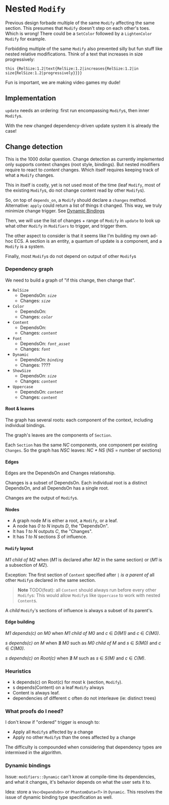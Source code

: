 # Nested `Modify`

Previous design forbade multiple of the same `Modify` affecting the same section.
This presumes that `Modify` doesn't step on each other's toes. Which is wrong!
There could be a `SetColor` followed by a `LightenColor` `Modify` for example.

Forbidding multiple of the same `Modify` also prevented silly but fun stuff like
nested relative modifications. Think of a text that increases in size progressively:

```
this {RelSize:1.2|text{RelSize:1.2|increases{RelSize:1.2|in size{RelSize:1.2|progressively}}}}
```

Fun is important, we are making video games my dude!


## Implementation

`update` needs an ordering: first run encompassing `Modify`s, then inner `Modify`s.

With the new changed dependency-driven update system it is already the case!


## Change detection

This is the 1000 dollar question.
Change detection as currently implemented only supports context changes (root style, bindings).
But nested modifiers require to react to _content_ changes.
Which itself requires keeping track of what a `Modify` changes.

This in itself is costly, yet is not used most of the time
(leaf `Modify`, most of the existing `Modify`s, do not change content read by other `Modify`s).

So, on top of `depends_on`, a `Modify` should declare a `changes` method.
Alternative: `apply` could return a list of things it changed.
This way, we truly minimize change trigger. See [Dynamic Bindings](#dynamic-bindings)

Then, we will use the list of changes + range of `Modify` in `update` to look up
what other `Modify` in `Modifiers` to trigger, and trigger them.

The other aspect to consider is that it seems like I'm building my own ad-hoc ECS.
A section is an entity, a quantum of update is a component, and a `Modify` is a system.

Finally, most `Modify`s do not depend on output of other `Modify`s

### Dependency graph

We need to build a graph of "if this change, then change that".

- `RelSize`
  - DependsOn: _`size`_
  - Changes: _`size`_
- `Color`
  - DependsOn: 
  - Changes: _`color`_
- `Content`
  - DependsOn: 
  - Changes: _`content`_
- `Font`
  - DependsOn: _`font_asset`_
  - Changes: _`font`_
- `Dynamic`
  - DependsOn: _`binding`_
  - Changes: ????
- `ShowSize`
  - DependsOn: _`size`_
  - Changes: _`content`_
- `Uppercase`
  - DependsOn: _`content`_
  - Changes: _`content`_
  
#### Root & leaves

The graph has several roots: each component of the context, including individual
bindings.

The graph's leaves are the components of `Section`.

Each `Section` has the same _NC_ components, one component per existing `Changes`.
So the graph has _NSC_ leaves: _NC * NS_ (_NS_ = number of sections)

#### Edges

Edges are the DependsOn and Changes relationship. 

Changes is a subset of DependsOn. Each individual root is a distinct DependsOn,
and all DependsOn has a single root.

Changes are the output of `Modify`s.

#### Nodes

- A graph node _M_ is either a root, a `Modify`, or a leaf.
- A node has _0 to N_ inputs _D_, the "DependsOn".
- It has _1 to N_ outputs _C_, the "Changes".
- It has _1 to N_ sections _S_ of influence.

#### `Modify` layout

_M1 child of M2_
when (_M1_ is declared after _M2_ in the same section)
or (_M1_ is a subsection of _M2_).

Exception: The first section of `Content` specified after `|`
_is a parent of_ all other `Modify`s declared in the same section.

> **Note**
> TODO(feat): all `Content` should always run before every other `Modify`s:
> This would allow `Modify`s like `Uppercase` to work with nested `Content`s.

A _child_ `Modify`'s sections of influence is always a subset of its parent's.

#### Edge building

_M1 depends(c) on M0_ 
when _M1 child of M0_ and _c_ ∈ _D(M1)_ and _c_ ∈ _C(M0)_.

_s depends(c) on M_
when ∄ _M0_ such as _M0 child of M_ and _s_ ∈ _S(M0)_ and _c_ ∈ _C(M0)_.

_s depends(c) on Root(c)_
when ∄ _M_ such as _s_ ∈ _S(M)_ and _c_ ∈ _C(M)_.

### Heuristics

- k depends(c) on Root(c) for most k (section, `Modify`).
- s depends(Content) on a leaf `Modify` always
- Content is always leaf.
- dependencies of different c often do not interleave (ie: distinct trees)

### What proofs do I need?

I don't know if "ordered" trigger is enough to:

- Apply all `Modify`s affected by a change
- Apply no other `Modify`s than the ones affected by a change

The difficulty is compounded when considering that dependency types are
intermixed in the algorithm.

### Dynamic bindings

Issue: `modifiers::Dynamic` can't know at compile-time its dependencies,
and what it changes, it's behavior depends on what the user sets it to.

Idea: store a `Vec<DependsOn>` or `PhantomData<T>` in `Dynamic`.
This resolves the issue of dynamic binding type specification as well.